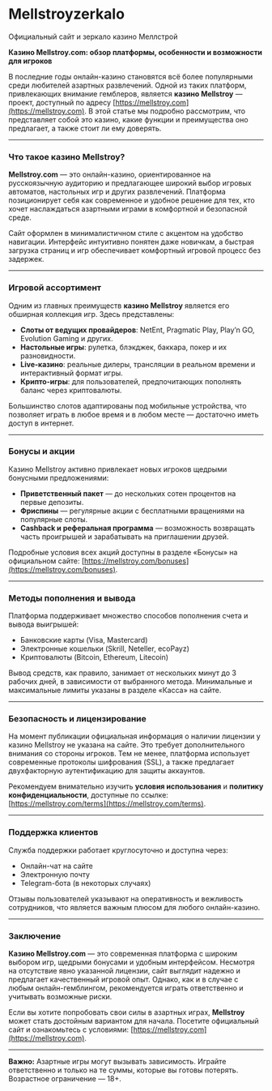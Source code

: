 # Mellstroyzerkalo
Официальный сайт и зеркало казино Меллстрой

**Казино Mellstroy.com: обзор платформы, особенности и возможности для игроков**

В последние годы онлайн-казино становятся всё более популярными среди любителей азартных развлечений. Одной из таких платформ, привлекающих внимание гемблеров, является **казино Mellstroy** — проект, доступный по адресу [https://mellstroy.com](https://mellstroy.com). В этой статье мы подробно рассмотрим, что представляет собой это казино, какие функции и преимущества оно предлагает, а также стоит ли ему доверять.

---

### Что такое казино Mellstroy?

**Mellstroy.com** — это онлайн-казино, ориентированное на русскоязычную аудиторию и предлагающее широкий выбор игровых автоматов, настольных игр и других развлечений. Платформа позиционирует себя как современное и удобное решение для тех, кто хочет наслаждаться азартными играми в комфортной и безопасной среде.

Сайт оформлен в минималистичном стиле с акцентом на удобство навигации. Интерфейс интуитивно понятен даже новичкам, а быстрая загрузка страниц и игр обеспечивает комфортный игровой процесс без задержек.

---

### Игровой ассортимент

Одним из главных преимуществ **казино Mellstroy** является его обширная коллекция игр. Здесь представлены:

- **Слоты от ведущих провайдеров**: NetEnt, Pragmatic Play, Play’n GO, Evolution Gaming и других.
- **Настольные игры**: рулетка, блэкджек, баккара, покер и их разновидности.
- **Live-казино**: реальные дилеры, трансляции в реальном времени и интерактивный формат игры.
- **Крипто-игры**: для пользователей, предпочитающих пополнять баланс через криптовалюты.

Большинство слотов адаптированы под мобильные устройства, что позволяет играть в любое время и в любом месте — достаточно иметь доступ в интернет.

---

### Бонусы и акции

Казино Mellstroy активно привлекает новых игроков щедрыми бонусными предложениями:

- **Приветственный пакет** — до нескольких сотен процентов на первые депозиты.
- **Фриспины** — регулярные акции с бесплатными вращениями на популярные слоты.
- **Cashback и реферальная программа** — возможность возвращать часть проигрышей и зарабатывать на приглашении друзей.

Подробные условия всех акций доступны в разделе «Бонусы» на официальном сайте: [https://mellstroy.com/bonuses](https://mellstroy.com/bonuses).

---

### Методы пополнения и вывода

Платформа поддерживает множество способов пополнения счета и вывода выигрышей:

- Банковские карты (Visa, Mastercard)
- Электронные кошельки (Skrill, Neteller, ecoPayz)
- Криптовалюты (Bitcoin, Ethereum, Litecoin)

Вывод средств, как правило, занимает от нескольких минут до 3 рабочих дней, в зависимости от выбранного метода. Минимальные и максимальные лимиты указаны в разделе «Касса» на сайте.

---

### Безопасность и лицензирование

На момент публикации официальная информация о наличии лицензии у казино Mellstroy не указана на сайте. Это требует дополнительного внимания со стороны игроков. Тем не менее, платформа использует современные протоколы шифрования (SSL), а также предлагает двухфакторную аутентификацию для защиты аккаунтов.

Рекомендуем внимательно изучить **условия использования** и **политику конфиденциальности**, доступные по ссылке: [https://mellstroy.com/terms](https://mellstroy.com/terms).

---

### Поддержка клиентов

Служба поддержки работает круглосуточно и доступна через:

- Онлайн-чат на сайте
- Электронную почту
- Telegram-бота (в некоторых случаях)

Отзывы пользователей указывают на оперативность и вежливость сотрудников, что является важным плюсом для любого онлайн-казино.

---

### Заключение

**Казино Mellstroy.com** — это современная платформа с широким выбором игр, щедрыми бонусами и удобным интерфейсом. Несмотря на отсутствие явно указанной лицензии, сайт выглядит надежно и предлагает качественный игровой опыт. Однако, как и в случае с любым онлайн-гемблингом, рекомендуется играть ответственно и учитывать возможные риски.

Если вы хотите попробовать свои силы в азартных играх, **Mellstroy** может стать достойным вариантом для начала. Посетите официальный сайт и ознакомьтесь с условиями: [https://mellstroy.com](https://mellstroy.com).

---

**Важно:** Азартные игры могут вызывать зависимость. Играйте ответственно и только на те суммы, которые вы готовы потерять. Возрастное ограничение — 18+.
